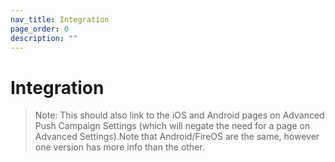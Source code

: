 ```yaml
---
nav_title: Integration
page_order: 0
description: ""
---
```


# Integration

> Note: This should also link to the iOS and Android pages on Advanced Push Campaign Settings (which will negate the need for a page on Advanced Settings).Note that Android/FireOS are the same, however one version has more info than the other.